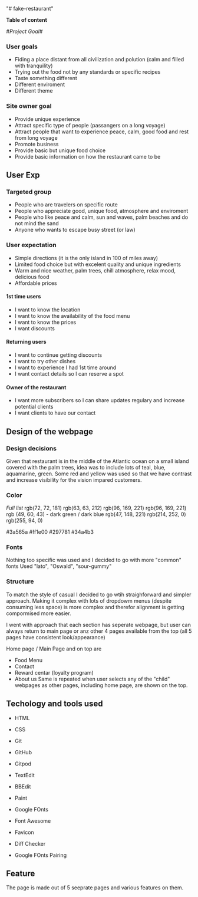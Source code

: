 "# fake-restaurant" 

**Table of content**


#*Project Goal#*

### User goals ###

- Fiding a place distant from all civilization and polution (calm and filled with tranquility)
- Trying out the food not by any standards or specific recipes
- Taste something different 
- Different enviroment
- Different theme  

### Site owner goal ###

- Provide unique experience
- Attract specific type of people (passangers on a long voyage)
- Attract people that want to experience peace, calm, good food and rest from long voyage
- Promote business
- Provide basic but unique food choice
- Provide basic information on how the restaurant came to be


## User Exp ##
### Targeted group ###
- People who are travelers on specific route
- People who appreciate good, unique food, atmosphere and enviroment
- People who like peace and calm, sun and waves, palm beaches and do not mind the sand
- Anyone who wants to escape busy street (or law)

### User expectation ###
- Simple directions (it is the only island in 100 of miles away)
- Limited food choice but with excelent quality and unique ingredients
- Warm and nice weather, palm trees, chill atmosphere, relax mood, delicious food
- Affordable prices 

#### 1st time users ####
- I want to know the location
- I want to know the availability of the food menu
- I want to know the prices
- I want discounts 

#### Returning users ####
- I want to continue getting discounts
- I want to try other dishes
- I want to experience I had 1st time around
- I want contact details so I can reserve a spot

#### Owner of the restaurant ####
- I want more subscribers so I can share updates regulary and increase potential clients
- I want clients to have our contact

## Design of the webpage ##
### Design decisions ###

Given that restaurant is in the middle of the Atlantic ocean on a small island covered with the palm trees, idea was to include lots of teal, blue, aquamarine, green. Some red and yellow was used so that we have contrast and increase visibility for the vision impared customers.

### Color ###

*Full list*
rgb(72, 72, 181)
rgb(63, 63, 212)
rgb(96, 169, 221)
rgb(96, 169, 221)
rgb (49, 60, 43) - dark green / dark blue
rgb(47, 148, 221)
rgb(214, 252, 0)
rgb(255, 94, 0)

#3a565a
#ff1e00
#297781
#34a4b3

### Fonts ###

Nothing too specific was used and I decided to go with more "common" fonts
Used "lato", "Oswald", "sour-gummy"

### Structure ###

To match the style of casual I decided to go wtih straighforward and simpler approach. 
Making it complex with lots of dropdowm menus (despite consuming less space) is more complex and therefor alignment is getting compormised more easier.

I went with approach that each section has seperate webpage, but user can always return to main page or anz other 4 pages available from the top (all 5 pages have consistent look/appearance) 

Home page / Main Page and on top are
- Food Menu
- Contact
- Reward centar (loyalty program)
- About us
Same is repeated when user selects any of the "child" webpages as  other pages, including home page, are shown on the top.

## Techology and tools used ##
- HTML
- CSS

- Git
- GitHub
- Gitpod
- TextEdit
- BBEdit
- Paint
- Google FOnts
- Font Awesome
- Favicon
- Diff Checker
- Google FOnts Pairing

## Feature ##
The page is made out of 5 seeprate pages and various features on them.